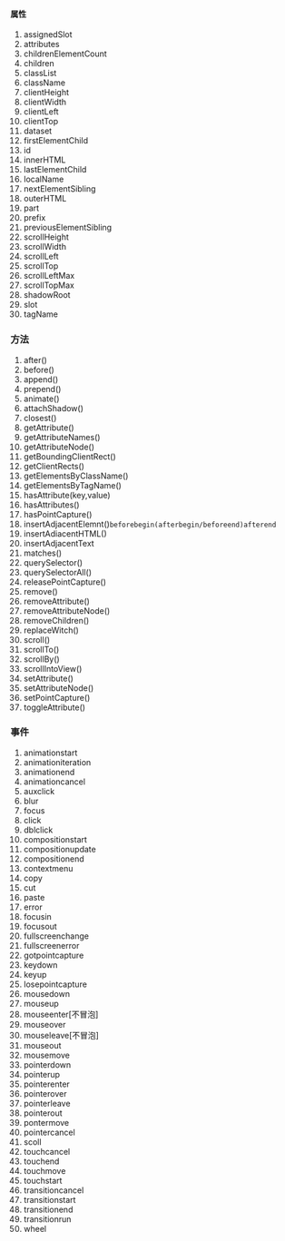 #### 属性
1. assignedSlot
2. attributes
3. childrenElementCount
4. children
5. classList
6. className
7. clientHeight
8. clientWidth
9. clientLeft
10. clientTop
11. dataset
12. firstElementChild
13. id
14. innerHTML
15. lastElementChild
16. localName
17. nextElementSibling
18. outerHTML
19. part
20. prefix
21. previousElementSibling
22. scrollHeight
23. scrollWidth
24. scrollLeft
25. scrollTop
26. scrollLeftMax
27. scrollTopMax
28. shadowRoot
29. slot
30. tagName
### 方法
1. after()
2. before()
3. append()
4.  prepend()
5. animate()
6. attachShadow()
7. closest()
8. getAttribute()
9. getAttributeNames()
10. getAttributeNode()
11. getBoundingClientRect()
12. getClientRects()
13. getElementsByClassName()
14. getElementsByTagName()
15. hasAttribute(key,value)
16. hasAttributes()
17. hasPointCapture()
18. insertAdjacentElemnt()`beforebegin(afterbegin/beforeend)afterend`
19. insertAdiacentHTML()
20. insertAdjacentText
21. matches()
22. querySelector()
23. querySelectorAll()
24. releasePointCapture()
25. remove()
26. removeAttribute()
27. removeAttributeNode()
28. removeChildren()
29. replaceWitch()
30. scroll()
31. scrollTo()
32. scrollBy()
33. scrollIntoView()
34. setAttribute()
35. setAttributeNode()
36. setPointCapture()
37. toggleAttribute()
### 事件
1. animationstart
2. animationiteration
3. animationend
4. animationcancel
5. auxclick
6. blur
7. focus
8. click
9. dblclick
10. compositionstart
11. compositionupdate
12. compositionend
13. contextmenu
14. copy
15. cut
16. paste
17. error
18. focusin
19. focusout
20. fullscreenchange
21. fullscreenerror
22. gotpointcapture
23. keydown
24. keyup
25. losepointcapture
26. mousedown
27. mouseup
28. mouseenter[不冒泡]
29. mouseover
30. mouseleave[不冒泡]
31. mouseout
32. mousemove
33. pointerdown
34. pointerup
35. pointerenter
36. pointerover
37. pointerleave
38. pointerout
39. pontermove
40. pointercancel
41. scoll
42. touchcancel
43. touchend
44. touchmove
45. touchstart
46. transitioncancel
47. transitionstart
48. transitionend
49. transitionrun
50. wheel
